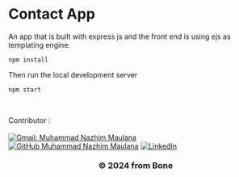 # Contact App

An app that is built with express js and the front end is using ejs as templating engine. 

```
npm install
```
         
Then run the local development server
   
```
npm start
```     
             
<br>        
                            
<!-- CONTRIBUTOR -->
Contributor :       
<br>
[![Gmail: Muhammad Nazhim Maulana](https://img.shields.io/badge/-nazhimmaulanamuhammad@gmail.com-maroon?style=flat&logo=gmail)](https://mail.google.com/mail/u/0/#inbox?compose=CllgCJqTfrDgzWPFFgSKDLmBlPGRmCRXMQVTgqZDWJrxHDMJkSBGGCGnnGJhRKjrbzjJmFqnZFg)
[![GitHub Muhammad Nazhim Maulana](https://img.shields.io/github/followers/wildanie12?label=follow&style=social)](https://github.com/MuhammadNazhimMaulana)
[![LinkedIn](https://img.shields.io/badge/Muhammad_Nazhim_Maulana-%230077B5.svg?&style=for-the-badge&logo=linkedin&logoColor=white)](https://www.linkedin.com/in/muhammad-nazhim-maulana-7198b4231/)
      
    
<h3 style="margin-top: 20px;">
    <p align="center">&copy; 2024 from Bone</p>
</h3>    
<!-- Closing -->
 

















